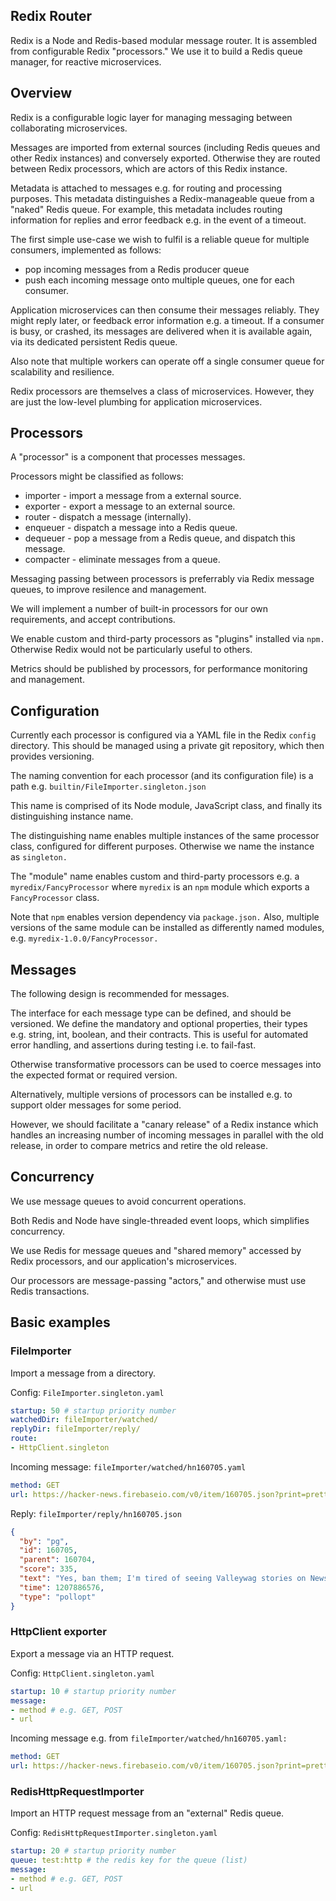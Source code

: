 
## Redix Router

Redix is a Node and Redis-based modular message router. It is assembled from configurable Redix "processors." We use it to build a Redis queue manager, for reactive microservices.

## Overview

Redix is a configurable logic layer for managing messaging between collaborating microservices.

Messages are imported from external sources (including Redis queues and other Redix instances) and conversely exported. Otherwise they are routed between Redix processors, which are actors of this Redix instance.

Metadata is attached to messages e.g. for routing and processing purposes. This metadata distinguishes a Redix-manageable queue from a "naked" Redis queue. For example, this metadata includes routing information for replies and error feedback e.g. in the event of a timeout.

The first simple use-case we wish to fulfil is a reliable queue for multiple consumers, implemented as follows:
- pop incoming messages from a Redis producer queue
- push each incoming message onto multiple queues, one for each consumer.

Application microservices can then consume their messages reliably. They might reply later, or feedback error information e.g. a timeout. If a consumer is busy, or crashed, its messages are delivered when it is available again, via its dedicated persistent Redis queue.

Also note that multiple workers can operate off a single consumer queue for scalability and resilience.

Redix processors are themselves a class of microservices. However, they are just the low-level plumbing for application microservices.


## Processors

A "processor" is a component that processes messages.

Processors might be classified as follows:
- importer - import a message from a external source.
- exporter - export a message to an external source.
- router - dispatch a message (internally).
- enqueuer - dispatch a message into a Redis queue.
- dequeuer - pop a message from a Redis queue, and dispatch this message.
- compacter - eliminate messages from a queue.

Messaging passing between processors is preferrably via Redix message queues, to improve resilence and management.

We will implement a number of built-in processors for our own requirements, and accept contributions.

We enable custom and third-party processors as "plugins" installed via `npm.` Otherwise Redix would not be particularly useful to others.

Metrics should be published by processors, for performance monitoring and management.


## Configuration

Currently each processor is configured via a YAML file in the Redix `config` directory. This should be managed using a private git repository, which then provides versioning.

The naming convention for each processor (and its configuration file) is a path e.g. `builtin/FileImporter.singleton.json`

This name is comprised of its Node module, JavaScript class, and finally its distinguishing instance name.

The distinguishing name enables multiple instances of the same processor class, configured for different purposes. Otherwise we name the instance as `singleton.`

The "module" name enables custom and third-party processors e.g. a `myredix/FancyProcessor` where `myredix` is an `npm` module which exports a `FancyProcessor` class.

Note that `npm` enables version dependency via `package.json.` Also, multiple versions of the same module can be installed as differently named modules, e.g. `myredix-1.0.0/FancyProcessor.`


## Messages

The following design is recommended for messages.

The interface for each message type can be defined, and should be versioned. We define the mandatory and optional properties, their types e.g. string, int, boolean, and their contracts. This is useful for automated error handling, and assertions during testing i.e. to fail-fast.

Otherwise transformative processors can be used to coerce messages into the expected format or required version.

Alternatively, multiple versions of processors can be installed e.g. to support older messages for some period.

However, we should facilitate a "canary release" of a Redix instance which handles an increasing number of incoming messages in parallel with the old release, in order to compare metrics and retire the old release.

## Concurrency

We use message queues to avoid concurrent operations.

Both Redis and Node have single-threaded event loops, which simplifies concurrency.

We use Redis for message queues and "shared memory" accessed by Redix processors, and our application's microservices.

Our processors are message-passing "actors," and otherwise must use Redis transactions.


## Basic examples

### FileImporter

Import a message from a directory.

Config: `FileImporter.singleton.yaml`
```yaml
startup: 50 # startup priority number
watchedDir: fileImporter/watched/
replyDir: fileImporter/reply/
route:
- HttpClient.singleton
```

Incoming message: `fileImporter/watched/hn160705.yaml`
```yaml
method: GET
url: https://hacker-news.firebaseio.com/v0/item/160705.json?print=pretty
```

Reply: `fileImporter/reply/hn160705.json`
```json
{
  "by": "pg",
  "id": 160705,
  "parent": 160704,
  "score": 335,
  "text": "Yes, ban them; I'm tired of seeing Valleywag stories on News.YC.",
  "time": 1207886576,
  "type": "pollopt"
}
```


### HttpClient exporter

Export a message via an HTTP request.

Config: `HttpClient.singleton.yaml`
```yaml
startup: 10 # startup priority number
message:
- method # e.g. GET, POST
- url
```

Incoming message e.g. from `fileImporter/watched/hn160705.yaml:`
```yaml
method: GET
url: https://hacker-news.firebaseio.com/v0/item/160705.json?print=pretty
```

### RedisHttpRequestImporter

Import an HTTP request message from an "external" Redis queue.

Config: `RedisHttpRequestImporter.singleton.yaml`
```yaml
startup: 20 # startup priority number
queue: test:http # the redis key for the queue (list)
message:
- method # e.g. GET, POST
- url
```
